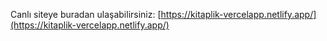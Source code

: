 Canlı siteye buradan ulaşabilirsiniz: [https://kitaplik-vercelapp.netlify.app/](https://kitaplik-vercelapp.netlify.app/)

